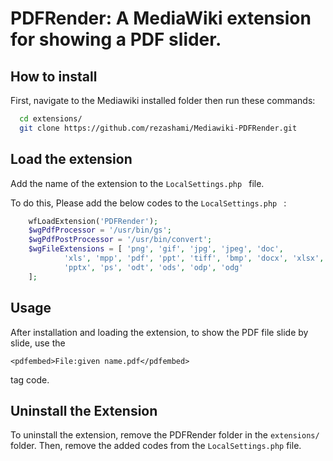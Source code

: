 # PDFRender: A MediaWiki extension for showing a PDF slider.

## How to install
First, navigate to the Mediawiki installed folder then run these commands:

```bash
  cd extensions/
  git clone https://github.com/rezashami/Mediawiki-PDFRender.git
```

## Load the extension
Add the name of the extension to the ```LocalSettings.php ``` file. 

To do this, Please add the below codes to the ```LocalSettings.php ``` :

```PHP
    wfLoadExtension('PDFRender');
    $wgPdfProcessor = '/usr/bin/gs'; 
    $wgPdfPostProcessor = '/usr/bin/convert';
    $wgFileExtensions = [ 'png', 'gif', 'jpg', 'jpeg', 'doc',
            'xls', 'mpp', 'pdf', 'ppt', 'tiff', 'bmp', 'docx', 'xlsx',
            'pptx', 'ps', 'odt', 'ods', 'odp', 'odg'
    ];

```
## Usage
After installation and loading the extension, to show the PDF file slide by slide, use the

 ```<pdfembed>File:given name.pdf</pdfembed>```

tag code.

## Uninstall the Extension
To uninstall the extension, remove the PDFRender folder in the ```extensions/``` folder. Then, remove the added codes from the ```LocalSettings.php``` file.

